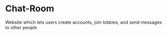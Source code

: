 # Chat-Room
Website which lets users create accounts, join lobbies, and send messages to other people
